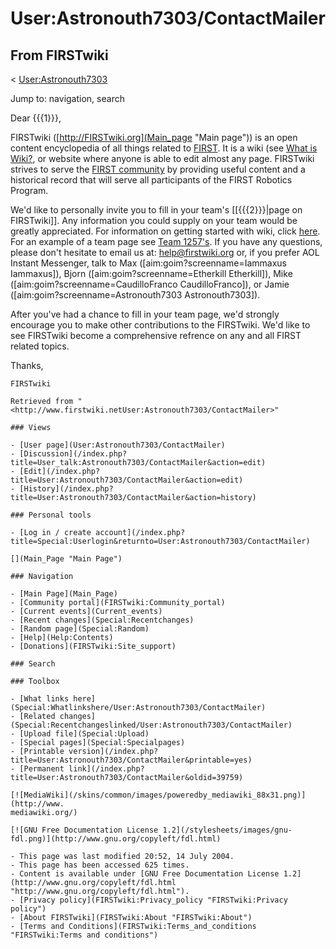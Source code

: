 # User:Astronouth7303/ContactMailer

## From FIRSTwiki

< [User:Astronouth7303](User:Astronouth7303 "User:Astronouth7303")

Jump to: navigation, search

Dear {{{1}}},

FIRSTwiki ([http://FIRSTwiki.org](Main_page "Main page")) is an open content encyclopedia of all things related to [FIRST](first). It is a wiki (see [What is Wiki?](http://www.wikipedia.org/wiki/Wikipedia:Overview_FAQ#What_is_Wiki "wikipedia:Wikipedia:Overview_FAQ"), or website where anyone is able to edit almost any page. FIRSTwiki strives to serve the [FIRST community](FIRST_community "FIRST community") by providing useful content and a historical record that will serve all participants of the FIRST Robotics Program.

We'd like to personally invite you to fill in your team's [[{{{2}}}|page on FIRSTwiki]]. Any information you could supply on your team would be greatly appreciated. For information on getting started with wiki, click [here](FIRSTwiki:New_users_page "FIRSTwiki:New users page"). For an example of a team page see [Team 1257's](1257 "1257"). If you have any questions, please don't hesitate to email us at: [help@firstwiki.org](mailto:help@firstwiki.org "mailto:help@firstwiki.org") or, if you prefer AOL Instant Messenger, talk to Max ([aim:goim?screenname=Iammaxus Iammaxus]), Bjorn ([aim:goim?screenname=Etherkill Etherkill]), Mike ([aim:goim?screenname=CaudilloFranco CaudilloFranco]), or Jamie ([aim:goim?screenname=Astronouth7303 Astronouth7303]).

After you've had a chance to fill in your team page, we'd strongly encourage you to make other contributions to the FIRSTwiki. We'd like to see FIRSTwiki become a comprehensive refrence on any and all FIRST related topics.

Thanks,<br>
~~~,<br>
FIRSTwiki

Retrieved from "<http://www.firstwiki.netUser:Astronouth7303/ContactMailer>"

### Views

- [User page](User:Astronouth7303/ContactMailer)
- [Discussion](/index.php?title=User_talk:Astronouth7303/ContactMailer&action=edit)
- [Edit](/index.php?title=User:Astronouth7303/ContactMailer&action=edit)
- [History](/index.php?title=User:Astronouth7303/ContactMailer&action=history)

### Personal tools

- [Log in / create account](/index.php?title=Special:Userlogin&returnto=User:Astronouth7303/ContactMailer)

[](Main_Page "Main Page")

### Navigation

- [Main Page](Main_Page)
- [Community portal](FIRSTwiki:Community_portal)
- [Current events](Current_events)
- [Recent changes](Special:Recentchanges)
- [Random page](Special:Random)
- [Help](Help:Contents)
- [Donations](FIRSTwiki:Site_support)

### Search

### Toolbox

- [What links here](Special:Whatlinkshere/User:Astronouth7303/ContactMailer)
- [Related changes](Special:Recentchangeslinked/User:Astronouth7303/ContactMailer)
- [Upload file](Special:Upload)
- [Special pages](Special:Specialpages)
- [Printable version](/index.php?title=User:Astronouth7303/ContactMailer&printable=yes)
- [Permanent link](/index.php?title=User:Astronouth7303/ContactMailer&oldid=39759)

[![MediaWiki](/skins/common/images/poweredby_mediawiki_88x31.png)](http://www.
mediawiki.org/)

[![GNU Free Documentation License 1.2](/stylesheets/images/gnu-
fdl.png)](http://www.gnu.org/copyleft/fdl.html)

- This page was last modified 20:52, 14 July 2004.
- This page has been accessed 625 times.
- Content is available under [GNU Free Documentation License 1.2](http://www.gnu.org/copyleft/fdl.html "http://www.gnu.org/copyleft/fdl.html").
- [Privacy policy](FIRSTwiki:Privacy_policy "FIRSTwiki:Privacy policy")
- [About FIRSTwiki](FIRSTwiki:About "FIRSTwiki:About")
- [Terms and Conditions](FIRSTwiki:Terms_and_conditions "FIRSTwiki:Terms and conditions")
